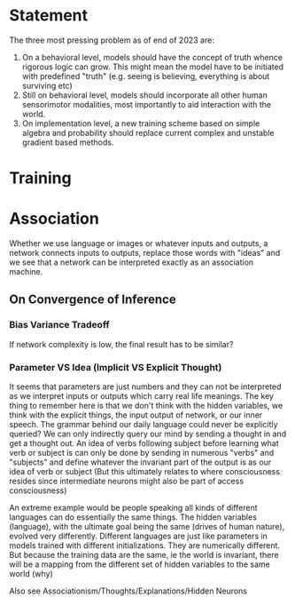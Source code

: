 # Statement
The three most pressing problem as of end of 2023 are:
1. On a behavioral level, models should have the concept of truth whence rigorous logic can grow. This might mean the model have to be initiated with predefined "truth" (e.g. seeing is believing, everything is about surviving etc)
2. Still on behavioral level, models should incorporate all other human sensorimotor modalities, most importantly to aid interaction with the world.
3. On implementation level, a new training scheme based on simple algebra and probability should replace current complex and unstable gradient based methods.

# Training

# Association
Whether we use language or images or whatever inputs and outputs, a network connects inputs to outputs, replace those words with "ideas" and we see that a network can be interpreted exactly as an association machine. 

## On Convergence of Inference
### Bias Variance Tradeoff
If network complexity is low, the final result has to be similar?

### Parameter VS Idea (Implicit VS Explicit Thought)
It seems that parameters are just numbers and they can not be interpreted as we interpret inputs or outputs which carry real life meanings. The key thing to remember here is that we don't think with the hidden variables, we think with the explicit things, the input output of network, or our inner speech. The grammar behind our daily language could never be explicitly queried? We can only indirectly query our mind by sending a thought in and get a thought out. An idea of verbs following subject before learning what verb or subject is can only be done by sending in numerous "verbs" and "subjects" and define whatever the invariant part of the output is as our idea of verb or subject (But this ultimately relates to where consciousness resides since intermediate neurons might also be part of access consciousness) 

An extreme example would be people speaking all kinds of different languages can do essentially the same things. The hidden variables (language), with the ultimate goal being the same (drives of human nature), evolved very differently. Different languages are just like parameters in models trained with different initializations. They are numerically different. But because the training data are the same, ie the world is invariant, there will be a mapping from the different set of hidden variables to the same world (why)

Also see Associationism/Thoughts/Explanations/Hidden Neurons
